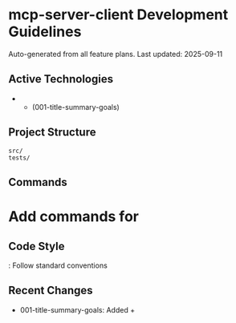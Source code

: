 # mcp-server-client Development Guidelines

Auto-generated from all feature plans. Last updated: 2025-09-11

## Active Technologies

-  +  (001-title-summary-goals)

## Project Structure

```
src/
tests/
```

## Commands

# Add commands for 

## Code Style

: Follow standard conventions

## Recent Changes

- 001-title-summary-goals: Added  + 

<!-- MANUAL ADDITIONS START -->
<!-- MANUAL ADDITIONS END -->